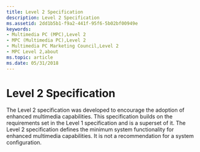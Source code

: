 ```yaml
---
title: Level 2 Specification
description: Level 2 Specification
ms.assetid: 2dd1b5b1-f9a2-441f-95f6-5b02bf00949e
keywords:
- Multimedia PC (MPC),Level 2
- MPC (Multimedia PC),Level 2
- Multimedia PC Marketing Council,Level 2
- MPC Level 2,about
ms.topic: article
ms.date: 05/31/2018
---
```


# Level 2 Specification

The Level 2 specification was developed to encourage the adoption of enhanced multimedia capabilities. This specification builds on the requirements set in the Level 1 specification and is a superset of it. The Level 2 specification defines the minimum system functionality for enhanced multimedia capabilities. It is not a recommendation for a system configuration.

 

 





